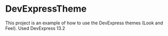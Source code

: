 # DevExpressTheme
This project is an example of how to use the DevExpress themes (Look and Feel).
Used DevExpress 13.2
